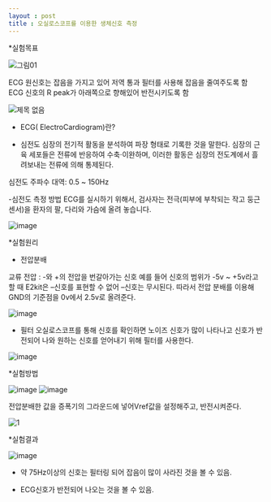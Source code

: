 ```yaml
---
layout : post
title : 오실로스코프를 이용한 생체신호 측정
---
```


*실험목표




![그림01](https://user-images.githubusercontent.com/78638160/151104759-5e44ecd7-6f70-4b2a-afd2-88ccc6382307.jpg)

ECG 원신호는 잡음을 가지고 있어 저역 통과 필터를 사용해 잡음을 줄여주도록 함
ECG 신호의 R peak가 아래쪽으로 향해있어 반전시키도록 함
 
 
 
![제목 없음](https://user-images.githubusercontent.com/78638160/151104826-726e3ea4-015c-4338-9ee8-8f6ea5cabb5c.png)





* ECG( ElectroCardiogram)란?

* 심전도
심장의 전기적 활동을 분석하여 파장 형태로 기록한 것을 말한다. 심장의 근육 세포들은 전류에 반응하여 수축·이완하며, 이러한 활동은 심장의 전도계에서 흘려보내는 전류에 의해 통제된다.
                                                                                                
심전도 주파수 대역: 0.5 ~ 150Hz

-심전도 측정 방법
ECG를 실시하기 위해서, 검사자는 전극(피부에 부착되는 작고 둥근 센서)을 환자의 팔, 다리와 가슴에 올려 놓습니다.

![image](https://user-images.githubusercontent.com/78638160/151104837-12b2b43a-e4d0-4b21-93d9-eaf8d4e78870.png)


*실험원리
- 전압분배

교류 전압 : -와 +의 전압을 번갈아가는 신호
예를 들어 신호의 범위가 -5v ~ +5v라고 할 때
E2kit은 –신호를 표현할 수 없어 –신호는 무시된다.
따라서 전압 분배를 이용해 GND의 기준점을 0v에서 2.5v로 올려준다.

![image](https://user-images.githubusercontent.com/78638160/151105017-9af51ccd-39dc-4d15-b934-e59de32e5f1f.png)


- 필터
오실로스코프를 통해 신호를 확인하면
노이즈 신호가 많이 나타나고 신호가 반전되어 나와
원하는 신호를 얻어내기 위해 필터를 사용한다.

![image](https://user-images.githubusercontent.com/78638160/151105024-f297377b-d27c-4256-800a-05212759d58a.png)


*실험방법

![image](https://user-images.githubusercontent.com/78638160/151105068-1f273127-555f-46d6-9ada-8ac5fc07c550.png)
![image](https://user-images.githubusercontent.com/78638160/151105075-4883359b-3158-4e53-99b9-c5753d8448b0.png)

전압분배한 값을 증폭기의 그라운드에 넣어Vref값을 설정해주고, 반전시켜준다.

![1](https://user-images.githubusercontent.com/78638160/151105170-d66e5095-55e9-4073-9037-47e7b1ccb31a.png)



*실험결과

![image](https://user-images.githubusercontent.com/78638160/151105196-283aae50-8856-4fce-97e4-c351c40d27dd.png)


- 약 75Hz이상의 신호는 필터링 되어 잡음이 많이 사라진 것을 볼 수 있음.

- ECG신호가 반전되어 나오는 것을 볼 수 있음. 
 
